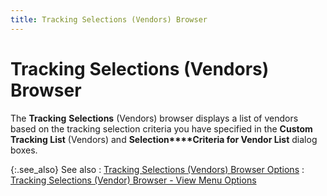 ```yaml
---
title: Tracking Selections (Vendors) Browser
---
```


# Tracking Selections (Vendors) Browser


The **Tracking** **Selections** (Vendors) browser displays a list of vendors based on the tracking  selection criteria you have specified in the **Custom 
 Tracking List** (Vendors) and **Selection****Criteria for Vendor List** dialog  boxes.


{:.see_also}
See also
: [Tracking  Selections (Vendors) Browser Options]({{site.ct_baseurl}}/misc/tracking_selections_(vendors)_browser_options.html)
: [Tracking  Selections (Vendor) Browser - View Menu Options]({{site.ct_baseurl}}/misc/tracking_selections_(vendor)_browser_-_view_menu_options.html)
